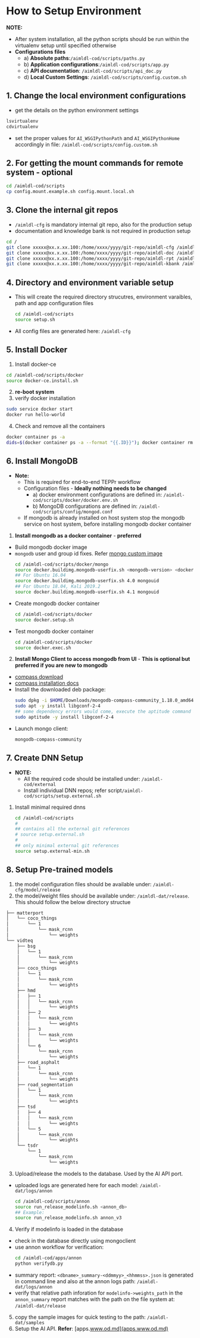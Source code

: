 # How to Setup Environment

**NOTE:**
* After system installation, all the python scripts should be run within the virtualenv setup until specified otherwise
* **Configurations files**
  * a) **Absolute paths**:`/aimldl-cod/scripts/paths.py`
  * b) **Application configurations**:`/aimldl-cod/scripts/app.py`
  * c) **API documentation**: `/aimldl-cod/scripts/api_doc.py`
  * d) **Local Custom Settings**: `/aimldl-cod/scripts/config.custom.sh`

## 1. Change the local environment configurations
  * get the details on the python environment settings
  ```bash
  lsvirtualenv
  cdvirtualenv
  ```
  * set the proper values for `AI_WSGIPythonPath` and `AI_WSGIPythonHome` accordingly in file: `/aimldl-cod/scripts/config.custom.sh`


## 2. For getting the mount commands for remote system - **optional**
  ```bash
  cd /aimldl-cod/scripts
  cp config.mount.example.sh config.mount.local.sh
  ```


## 3. Clone the internal git repos
  * `/aimldl-cfg` is mandatory internal git repo, also for the production setup
  * documentation and knowledge bank is not required in production setup
  ```bash
  cd /
  git clone xxxxx@xx.x.xx.100:/home/xxxx/yyyy/git-repo/aimldl-cfg /aimldl-cfg
  git clone xxxxx@xx.x.xx.100:/home/xxxx/yyyy/git-repo/aimldl-doc /aimldl-doc
  git clone xxxxx@xx.x.xx.100:/home/xxxx/yyyy/git-repo/aimldl-rpt /aimldl-rpt
  git clone xxxxx@xx.x.xx.100:/home/xxxx/yyyy/git-repo/aimldl-kbank /aimldl-kbank
  ```


## 4. Directory and environment variable setup
  * This will create the required directory strucutres, environment varaibles, path and app configuration files
    ```bash
    cd /aimldl-cod/scripts
    source setup.sh
    ```
  * All config files are generated here: `/aimldl-cfg`


## 5. Install Docker

1. Install docker-ce
  ```bash
  cd /aimldl-cod/scripts/docker
  source docker-ce.install.sh
  ```
2. **re-boot system**
3. verify docker installation
  ```bash
  sudo service docker start
  docker run hello-world
  ```
4. Check and remove all the containers
  ```bash
  docker container ps -a
  dids=$(docker container ps -a --format "{{.ID}}"); docker container rm $dids
  ```


## 6. Install MongoDB

* **Note:**
  * This is required for end-to-end TEPPr workflow
  * Configuration files - **Ideally nothing needs to be changed**
    * a) docker environment configurations are defined in: `/aimldl-cod/scripts/docker/docker.env.sh`
    * b) MongoDB configurations are defined in: `/aimldl-cod/scripts/config/mongod.conf`
  * If mongodb is already installed on host system stop the mongodb service on host system, before installing mongodb docker container
1. **Install mongodb as a docker container** - **preferred**
  * Build mongodb docker image
  * `mongodb` user and group id fixes. Refer [mongo custom image](https://github.com/mangalbhaskar/mongo/tree/master/4.1) 
    ```bash
    cd /aimldl-cod/scripts/docker/mongo
    source docker.buildimg.mongodb-userfix.sh <mongodb-version> <docker-image-tag>
    ## For Ubuntu 16.04
    source docker.buildimg.mongodb-userfix.sh 4.0 mongouid
    ## For Ubuntu 18.04, Kali 2019.2
    source docker.buildimg.mongodb-userfix.sh 4.1 mongouid
    ```
  * Create mongodb docker container
    ```bash
    cd /aimldl-cod/scripts/docker
    source docker.setup.sh
    ```
  * Test mongodb docker container
    ```bash
    cd /aimldl-cod/scripts/docker
    source docker.exec.sh
    ```
2. **Install Mongo Client to access mongodb from UI** - **This is optional but preferred if you are new to mongodb**
  * [compass download](https://www.mongodb.com/products/compass)
  * [compass installation docs](https://docs.mongodb.com/compass/master/install/)
  * Install the downloaded deb package:
    ```bash
    sudo dpkg -i $HOME/Downloads/mongodb-compass-community_1.18.0_amd64.deb
    sudo apt -y install libgconf-2-4
    ## some dependency errors would come, execute the aptitude command and continue
    sudo aptitude -y install libgconf-2-4
    ```
  * Launch mongo client:
    ```bash
    mongodb-compass-community
    ```

## 7. Create DNN Setup

* **NOTE:**
  * All the required code should be installed under: `/aimldl-cod/external`
  * Install individual DNN repos; refer script`/aimldl-cod/scripts/setup.external.sh`

1. Install minimal required dnns
    ```bash
    cd /aimldl-cod/scripts
    #
    ## contains all the external git references
    # source setup.external.sh
    #
    ## only minimal external git references
    source setup.external-min.sh
    ```


## 8. Setup Pre-trained models

1. the model configuration files should be available under: `/aimldl-cfg/model/release`
2. the model/weight files should be available under: `/aimldl-dat/release`. This should follow the below directory structue
  ```bash
  ├── matterport
  │   └── coco_things
  │       └── 1
  │           └── mask_rcnn
  │               └── weights
  └── vidteq
      ├── bsg
      │   └── 1
      │       └── mask_rcnn
      │           └── weights
      ├── coco_things
      │   └── 1
      │       └── mask_rcnn
      │           └── weights
      ├── hmd
      │   ├── 1
      │   │   └── mask_rcnn
      │   │       └── weights
      │   ├── 2
      │   │   └── mask_rcnn
      │   │       └── weights
      │   ├── 3
      │   │   └── mask_rcnn
      │   │       └── weights
      │   └── 6
      │       └── mask_rcnn
      │           └── weights
      ├── road_asphalt
      │   └── 1
      │       └── mask_rcnn
      │           └── weights
      ├── road_segmentation
      │   └── 1
      │       └── mask_rcnn
      │           └── weights
      ├── tsd
      │   ├── 4
      │   │   └── mask_rcnn
      │   │       └── weights
      │   └── 5
      │       └── mask_rcnn
      │           └── weights
      └── tsdr
          └── 1
              └── mask_rcnn
                  └── weights
  ```
3. Upload/release the models to the database. Used by the AI API port.
  * uploaded logs are generated here for each model: `/aimldl-dat/logs/annon`
    ```bash
    cd /aimldl-cod/scripts/annon
    source run_release_modelinfo.sh <annon_db>
    ## Example:
    source run_release_modelinfo.sh annon_v3
    ```
4. Verify if modelinfo is loaded in the database
  * check in the database directly using mongoclient
  * use annon workflow for verification:
    ```bash
    cd /aimldl-cod/apps/annon
    python verifydb.py
    ```
  * summary report: `<dbname>_summary-<ddmmyy>_<hhmmss>.json` is generated in command line and also at the annon logs path: `/aimldl-dat/logs/annon`
  * verify that relative path inforation for `modelinfo->weights_path` in the `annon_summary` report matches with the path on the file system at: `/aimldl-dat/release`
5. copy the sample images for quick testing to the path: `/aimldl-dat/samples`
6. Setup the AI API. **Refer**: [apps.www.od.md](apps.www.od.md)
